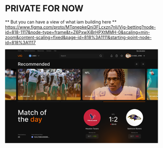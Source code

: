 # PRIVATE FOR NOW
** But you can have a view of what iam building here **
https://www.figma.com/proto/MTqnepkeQni3FLcxzn7nIj/Vig-betting?node-id=818-1117&node-type=frame&t=Z6PxwXjBrHPXtMMH-0&scaling=min-zoom&content-scaling=fixed&page-id=818%3A1111&starting-point-node-id=818%3A1117

![Preview](assets/preview.png)